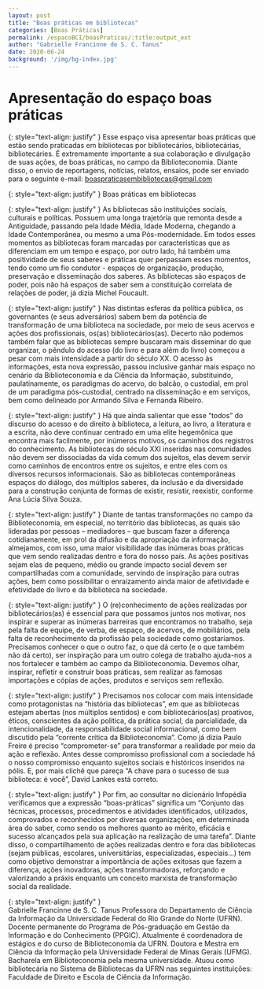 ```yaml
---
layout: post
title: "Boas práticas em bibliotecas"
categories: [Boas Práticas]
permalink: /espacoBCI/boasPraticas/:title:output_ext
author: "Gabrielle Francinne de S. C. Tanus"
date: 2020-06-24
background: '/img/bg-index.jpg'
---
```

# Apresentação do espaço boas práticas

{: style="text-align: justify" }
Esse espaço visa apresentar boas práticas que estão sendo praticadas em bibliotecas por bibliotecários, bibliotecárias, bibliotecáries. É extremamente importante a sua colaboração e divulgação de suas ações, de boas práticas, no campo da Biblioteconomia. Diante disso, o envio de reportagens, notícias, relatos, ensaios, pode ser enviado para o seguinte e-mail: boaspraticasembibliotecas@gmail.com

{: style="text-align: justify" }
Boas práticas em bibliotecas

{: style="text-align: justify" }
As bibliotecas são instituições sociais, culturais e políticas. Possuem uma longa trajetória que remonta desde a Antiguidade, passando pela Idade Média, Idade Moderna, chegando a Idade Contemporânea, ou mesmo a uma Pós-modernidade. Em todos esses momentos as bibliotecas foram marcadas por características que as diferenciam em um tempo e espaço, por outro lado, há também uma positividade de seus saberes e práticas quer perpassam esses momentos, tendo como um fio condutor - espaços de organização, produção, preservação e disseminação dos saberes. As bibliotecas são espaços de poder, pois não há espaços de saber sem a constituição correlata de relações de poder, já dizia Michel Foucault. 

{: style="text-align: justify" }
Nas distintas esferas da política pública, os governantes (e seus adversários) sabem bem da potência de transformação de uma biblioteca na sociedade, por meio de seus acervos e ações dos profissionais, os(as) bibliotecários(as). Decerto não podemos também falar que as bibliotecas sempre buscaram mais disseminar do que organizar, o pêndulo do acesso (do livro e para além do livro) começou a pesar com mais intensidade a partir do século XX. O acesso às informações, esta nova expressão, passou inclusive ganhar mais espaço no cenário da Biblioteconomia e da Ciência da Informação, substituindo, paulatinamente, os paradigmas do acervo, do balcão, o custodial, em prol de um paradigma pós-custodial, centrado na disseminação e em serviços, bem como delineado por Armando Silva e Fernanda Ribeiro. 

{: style="text-align: justify" }
Há que ainda salientar que esse “todos” do discurso do acesso e do direito à biblioteca, a leitura, ao livro, a literatura e a escrita, não deve continuar centrado em uma elite hegemônica que encontra mais facilmente, por inúmeros motivos, os caminhos dos registros do conhecimento. As bibliotecas do século XXI inseridas nas comunidades não devem ser dissociadas da vida comum dos sujeitos, elas devem servir como caminhos de encontros entre os sujeitos, e entre eles com os diversos recursos informacionais. São as bibliotecas contemporâneas espaços do diálogo, dos múltiplos saberes, da inclusão e da diversidade para a construção conjunta de formas de existir, resistir, reexistir, conforme Ana Lúcia Silva Souza. 

{: style="text-align: justify" }
Diante de tantas transformações no campo da Biblioteconomia, em especial, no território das bibliotecas, as quais são lideradas por pessoas – mediadores – que buscam fazer a diferença cotidianamente, em prol da difusão e da apropriação da informação, almejamos, com isso, uma maior visibilidade das inúmeras boas práticas que vem sendo realizadas dentro e fora do nosso país. As ações positivas sejam elas de pequeno, médio ou grande impacto social devem ser compartilhadas com a comunidade, servindo de inspiração para outras ações, bem como possibilitar o enraizamento ainda maior de afetividade e efetividade do livro e da biblioteca na sociedade. 

{: style="text-align: justify" }
O (re)conhecimento de ações realizadas por bibliotecários(as) é essencial para que possamos juntos nos motivar, nos inspirar e superar as inúmeras barreiras que encontramos no trabalho, seja pela falta de equipe, de verba, de espaço, de acervos, de mobiliários, pela falta de reconhecimento da profissão pela sociedade como gostaríamos. Precisamos conhecer o que o outro faz, o que dá certo (e o que também não dá certo), ser inspiração para um outro colega de trabalho ajuda-nos a nos fortalecer e também ao campo da Biblioteconomia. Devemos olhar, inspirar, refletir e construir boas práticas, sem realizar as famosas importações e cópias de ações, produtos e serviços sem reflexão. 

{: style="text-align: justify" }
Precisamos nos colocar com mais intensidade como protagonistas na “história das bibliotecas”, em que as bibliotecas estejam abertas (nos múltiplos sentidos) e com bibliotecários(as) proativos, éticos, conscientes da ação política, da prática social, da parcialidade, da intencionalidade, da responsabilidade social informacional, como bem discutido pela “corrente crítica da Biblioteconomia”. Como já dizia Paulo Freire é preciso “comprometer-se” para transformar a realidade por meio da ação e reflexão. Antes desse compromisso profissional com a sociedade há o nosso compromisso enquanto sujeitos sociais e históricos inseridos na pólis. E, por mais clichê que pareça “A chave para o sucesso de sua biblioteca: é você”, David Lankes está correto.

{: style="text-align: justify" }
Por fim, ao consultar no dicionário Infopédia verificamos que a expressão “boas-práticas” significa um “Conjunto das técnicas, processos, procedimentos e atividades identificados, utilizados, comprovados e reconhecidos por diversas organizações, em determinada área do saber, como sendo os melhores quanto ao mérito, eficácia e sucesso alcançados pela sua aplicação na realização de uma tarefa”. Diante disso, o compartilhamento de ações realizadas dentro e fora das bibliotecas (sejam públicas, escolares, universitárias, especializadas, especiais...) tem como objetivo demonstrar a importância de ações exitosas que fazem a diferença, ações inovadoras, ações transformadoras, reforçando e valorizando a práxis enquanto um conceito marxista de transformação social da realidade. 

{: style="text-align: justify" }    
Gabrielle Francinne de S. C. Tanus
Professora do Departamento de Ciência da Informação da Universidade Federal do Rio Grande do Norte (UFRN). Docente permanente do Programa de Pós-graduação em Gestão da Informação e do Conhecimento (PPGIC). Atualmente é coordenadora de estágios e do curso de Biblioteconomia da UFRN. Doutora e Mestra em Ciência da Informação pela Universidade Federal de Minas Gerais (UFMG). Bacharela em Biblioteconomia pela mesma universidade. Atuou como bibliotecária no Sistema de Bibliotecas da UFRN nas seguintes instituições: Faculdade de Direito e Escola de Ciência da Informação.